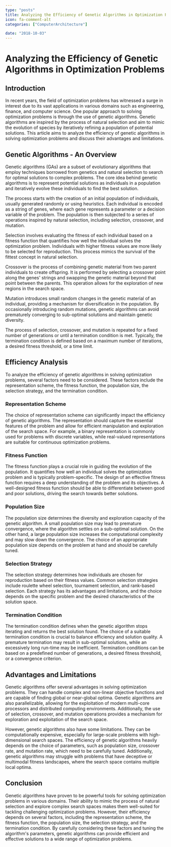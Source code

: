 ```yaml
---
type: "posts"
title: Analyzing the Efficiency of Genetic Algorithms in Optimization Problems
icon: fa-comment-alt
categories: ["ComputerArchitecture"]

date: "2018-10-03"
---
```




# Analyzing the Efficiency of Genetic Algorithms in Optimization Problems

## Introduction

In recent years, the field of optimization problems has witnessed a surge in interest due to its vast applications in various domains such as engineering, finance, and computer science. One popular approach to solving optimization problems is through the use of genetic algorithms. Genetic algorithms are inspired by the process of natural selection and aim to mimic the evolution of species by iteratively refining a population of potential solutions. This article aims to analyze the efficiency of genetic algorithms in solving optimization problems and discuss their advantages and limitations.

## Genetic Algorithms - An Overview

Genetic algorithms (GAs) are a subset of evolutionary algorithms that employ techniques borrowed from genetics and natural selection to search for optimal solutions to complex problems. The core idea behind genetic algorithms is to represent potential solutions as individuals in a population and iteratively evolve these individuals to find the best solution.

The process starts with the creation of an initial population of individuals, usually generated randomly or using heuristics. Each individual is encoded as a string of genes, where each gene represents a parameter or a decision variable of the problem. The population is then subjected to a series of operations inspired by natural selection, including selection, crossover, and mutation.

Selection involves evaluating the fitness of each individual based on a fitness function that quantifies how well the individual solves the optimization problem. Individuals with higher fitness values are more likely to be selected for reproduction. This process mimics the survival of the fittest concept in natural selection.

Crossover is the process of combining genetic material from two parent individuals to create offspring. It is performed by selecting a crossover point along the genes' strings and swapping the genetic material beyond that point between the parents. This operation allows for the exploration of new regions in the search space.

Mutation introduces small random changes in the genetic material of an individual, providing a mechanism for diversification in the population. By occasionally introducing random mutations, genetic algorithms can avoid prematurely converging to sub-optimal solutions and maintain genetic diversity.

The process of selection, crossover, and mutation is repeated for a fixed number of generations or until a termination condition is met. Typically, the termination condition is defined based on a maximum number of iterations, a desired fitness threshold, or a time limit.

## Efficiency Analysis

To analyze the efficiency of genetic algorithms in solving optimization problems, several factors need to be considered. These factors include the representation scheme, the fitness function, the population size, the selection strategy, and the termination condition.

### Representation Scheme

The choice of representation scheme can significantly impact the efficiency of genetic algorithms. The representation should capture the essential features of the problem and allow for efficient manipulation and exploration of the search space. For example, a binary representation is commonly used for problems with discrete variables, while real-valued representations are suitable for continuous optimization problems.

### Fitness Function

The fitness function plays a crucial role in guiding the evolution of the population. It quantifies how well an individual solves the optimization problem and is typically problem-specific. The design of an effective fitness function requires a deep understanding of the problem and its objectives. A well-designed fitness function should be able to differentiate between good and poor solutions, driving the search towards better solutions.

### Population Size

The population size determines the diversity and exploration capacity of the genetic algorithm. A small population size may lead to premature convergence, where the algorithm settles on a sub-optimal solution. On the other hand, a large population size increases the computational complexity and may slow down the convergence. The choice of an appropriate population size depends on the problem at hand and should be carefully tuned.

### Selection Strategy

The selection strategy determines how individuals are chosen for reproduction based on their fitness values. Common selection strategies include roulette wheel selection, tournament selection, and rank-based selection. Each strategy has its advantages and limitations, and the choice depends on the specific problem and the desired characteristics of the solution space.

### Termination Condition

The termination condition defines when the genetic algorithm stops iterating and returns the best solution found. The choice of a suitable termination condition is crucial to balance efficiency and solution quality. A premature termination may result in sub-optimal solutions, while an excessively long run-time may be inefficient. Termination conditions can be based on a predefined number of generations, a desired fitness threshold, or a convergence criterion.

## Advantages and Limitations

Genetic algorithms offer several advantages in solving optimization problems. They can handle complex and non-linear objective functions and are capable of finding global or near-global optima. Genetic algorithms are also parallelizable, allowing for the exploitation of modern multi-core processors and distributed computing environments. Additionally, the use of selection, crossover, and mutation operations provides a mechanism for exploration and exploitation of the search space.

However, genetic algorithms also have some limitations. They can be computationally expensive, especially for large-scale problems with high-dimensional search spaces. The efficiency of genetic algorithms heavily depends on the choice of parameters, such as population size, crossover rate, and mutation rate, which need to be carefully tuned. Additionally, genetic algorithms may struggle with problems that have deceptive or multimodal fitness landscapes, where the search space contains multiple local optima.

## Conclusion

Genetic algorithms have proven to be powerful tools for solving optimization problems in various domains. Their ability to mimic the process of natural selection and explore complex search spaces makes them well-suited for tackling challenging optimization problems. However, their efficiency depends on several factors, including the representation scheme, the fitness function, the population size, the selection strategy, and the termination condition. By carefully considering these factors and tuning the algorithm's parameters, genetic algorithms can provide efficient and effective solutions to a wide range of optimization problems.